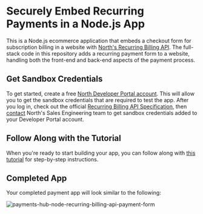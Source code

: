 # Securely Embed Recurring Payments in a Node.js App

This is a Node.js ecommerce application that embeds a checkout form for subscription billing in a website with [North's Recurring Billing API](https://developer.paymentshub.com/products/card-not-present/recurring-billing-api). The full-stack code in this repository adds a recurring payment form to a website, handling both the front-end and back-end aspects of the payment process.

## Get Sandbox Credentials

To get started, create a free [North Developer Portal account](https://developer.paymentshub.com/auth/signup). This will allow you to get the sandbox credentials that are required to test the app. After you log in, check out the official [Recurring Billing API Specification](https://developer.paymentshub.com/products/card-not-present/recurring-billing-api/recurring-billing/production/createandmanagesubscriptions), then [contact](https://developer.paymentshub.com/contact) North's Sales Engineering team to get sandbox credentials added to your Developer Portal account.

## Follow Along with the Tutorial

When you're ready to start building your app, you can follow along with [this tutorial](
https://developer.paymentshub.com/blog/tutorial-nodejs-recurring-billing-api) for step-by-step instructions.

## Completed App

Your completed payment app will look similar to the following:

![payments-hub-node-recurring-billing-api-payment-form](https://github.com/PaymentsHubDevelopers/PaymentsHub-Node-Recurring-Billing-API/assets/136620102/0cdf0e5b-ab23-4edb-b071-10cd1e4547d2)
